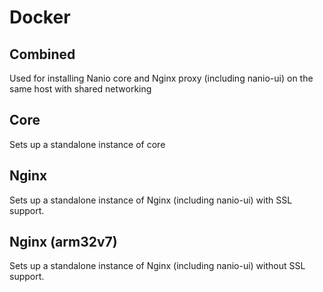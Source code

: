 # Docker

Combined
----

Used for installing Nanio core and Nginx proxy (including nanio-ui) on the same host with shared networking

Core
----

Sets up a standalone instance of core

Nginx
----

Sets up a standalone instance of Nginx (including nanio-ui) with SSL support.


Nginx (arm32v7)
----

Sets up a standalone instance of Nginx (including nanio-ui) without SSL support.
